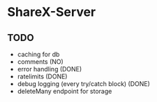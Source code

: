 # ShareX-Server

## TODO
- caching for db 
- comments (NO)
- error handling (DONE)
- ratelimits (DONE)
- debug logging (every try/catch block) (DONE)
- deleteMany endpoint for storage
